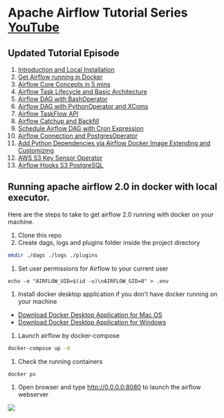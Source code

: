# Apache Airflow Tutorial Series [YouTube](https://www.youtube.com/watch?v=z7xyNOF8tak&list=PLwFJcsJ61oujAqYpMp1kdUBcPG0sE0QMT)
## Updated Tutorial Episode
1. [Introduction and Local Installation](https://www.youtube.com/watch?v=z7xyNOF8tak&list=PLwFJcsJ61oujAqYpMp1kdUBcPG0sE0QMT&index=1)
2. [Get Airflow running in Docker](https://www.youtube.com/watch?v=J6azvFhndLg&list=PLwFJcsJ61oujAqYpMp1kdUBcPG0sE0QMT&index=2)
3. [Airflow Core Concepts in 5 mins](https://www.youtube.com/watch?v=mtJHMdoi_Gg&list=PLwFJcsJ61oujAqYpMp1kdUBcPG0sE0QMT&index=3)
4. [Airflow Task Lifecycle and Basic Architecture](https://www.youtube.com/watch?v=UFsCvWjQT4w&list=PLwFJcsJ61oujAqYpMp1kdUBcPG0sE0QMT&index=4)
5. [Airflow DAG with BashOperator](https://www.youtube.com/watch?v=CLkzXrjrFKg&list=PLwFJcsJ61oujAqYpMp1kdUBcPG0sE0QMT&index=5)
6. [Airflow DAG with PythonOperator and XComs](https://www.youtube.com/watch?v=IumQX-mm20Y&list=PLwFJcsJ61oujAqYpMp1kdUBcPG0sE0QMT&index=6)
7. [Airflow TaskFlow API](https://www.youtube.com/watch?v=9y0mqWsok_4&list=PLwFJcsJ61oujAqYpMp1kdUBcPG0sE0QMT&index=7)
8. [Airflow Catchup and Backfill](https://www.youtube.com/watch?v=OXOiUeHOQ-0&list=PLwFJcsJ61oujAqYpMp1kdUBcPG0sE0QMT&index=8)
9. [Schedule Airflow DAG with Cron Expression](https://www.youtube.com/watch?v=tpuovQFUByk&list=PLwFJcsJ61oujAqYpMp1kdUBcPG0sE0QMT&index=9)
10. [Airflow Connection and PostgresOperator](https://www.youtube.com/watch?v=S1eapG6gjLU&list=PLwFJcsJ61oujAqYpMp1kdUBcPG0sE0QMT&index=10)
11. [Add Python Dependencies via Airflow Docker Image Extending and Customizing](https://www.youtube.com/watch?v=0UepvC9X4HY&list=PLwFJcsJ61oujAqYpMp1kdUBcPG0sE0QMT&index=11)
12. [AWS S3 Key Sensor Operator](https://www.youtube.com/watch?v=vuxrhipJMCk&list=PLwFJcsJ61oujAqYpMp1kdUBcPG0sE0QMT&index=12)
13. [Airflow Hooks S3 PostgreSQL](https://www.youtube.com/watch?v=rcG4WNwi900&list=PLwFJcsJ61oujAqYpMp1kdUBcPG0sE0QMT&index=13)
 
## Running apache airflow 2.0 in docker with local executor.
Here are the steps to take to get airflow 2.0 running with docker on your machine. 
1. Clone this repo
1. Create dags, logs and plugins folder inside the project directory
```bash
mkdir ./dags ./logs ./plugins
```
1. Set user permissions for Airflow to your current user
```
echo -e "AIRFLOW_UID=$(id -u)\nAIRFLOW_GID=0" > .env
```
1. Install docker desktop application if you don't have docker running on your machine
- [Download Docker Desktop Application for Mac OS](https://hub.docker.com/editions/community/docker-ce-desktop-mac)
- [Download Docker Desktop Application for Windows](https://hub.docker.com/editions/community/docker-ce-desktop-windows)
1. Launch airflow by docker-compose
```bash
docker-compose up -d
```
1. Check the running containers
```bash
docker ps
```
1. Open browser and type http://0.0.0.0:8080 to launch the airflow webserver

![](images/screenshot_airflow_docker.png)
